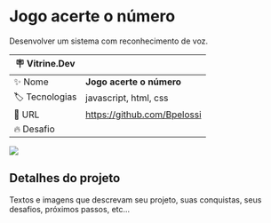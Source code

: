 # Jogo acerte o número

Desenvolver um sistema com reconhecimento de voz.

| :placard: Vitrine.Dev |     |
| -------------  | --- |
| :sparkles: Nome        | **Jogo acerte o número**
| :label: Tecnologias | javascript, html, css
| :rocket: URL         | https://github.com/Bpelossi
| :fire: Desafio     | 

<!-- Inserir imagem com a #vitrinedev ao final do link -->
![](https://via.placeholder.com/1200x500.png?text=imagem+lindona+do+meu+projeto#vitrinedev)

## Detalhes do projeto

Textos e imagens que descrevam seu projeto, suas conquistas, seus desafios, próximos passos, etc...
